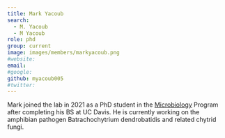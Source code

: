 ```yaml
---
title: Mark Yacoub
search:
  - M. Yacoub
  - M Yacoub
role: phd
group: current
image: images/members/markyacoub.png
#website: 
email: 
#google: 
github: myacoub005
#twitter: 
---
```


Mark joined the lab in 2021 as a PhD student in the [Microbiology](http://microbiology.ucr.edu) Program after completing his BS at UC Davis. He is currently working on the amphibian pathogen Batrachochytrium dendrobatidis and related chytrid fungi. 
